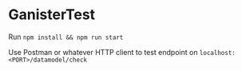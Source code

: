 # GanisterTest

Run `npm install && npm run start`

Use Postman or whatever HTTP client to test endpoint on `localhost:<PORT>/datamodel/check`


